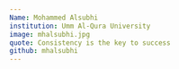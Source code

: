 ```yaml
---
Name: Mohammed Alsubhi
institution: Umm Al-Qura University
image: mhalsubhi.jpg
quote: Consistency is the key to success
github: mhalsubhi
---
```

